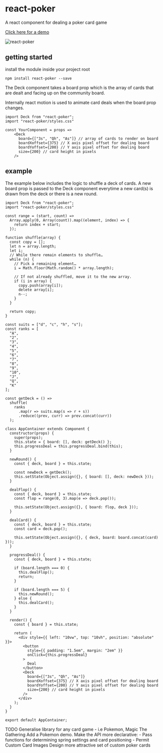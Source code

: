 # react-poker
A react component for dealing a poker card game

[Click here for a demo](http://therewillbecode.github.io/react-poker)

![react-poker](https://image.ibb.co/ebO3P5/poker.png)

## getting started
install the module inside your project root 
    
    npm install react-poker --save
    
The Deck component takes a board prop which is the array of cards that are dealt and facing up on the community board. 

Internally react motion is used to animate card deals when the board prop changes.
    
    import Deck from "react-poker";
    import "react-poker/styles.css"
    
    const YourComponent = props =>
        <Deck
          board={["3s", "Qh", "As"]} // array of cards to render on board
          boardXoffset={375} // X axis pixel offset for dealing board
          boardYoffset={200} // Y axis pixel offset for dealing board
          size={200} // card height in pixels
        />
   
## example

The example below includes the logic to shuffle a deck of cards.
A new board prop is passed to the Deck component everytime a new card(s) is drawn from the deck or there is a new round.

    import Deck from "react-poker";
    import "react-poker/styles.css"
    
    const range = (start, count) =>
      Array.apply(0, Array(count)).map((element, index) => {
        return index + start;
      });
    
    function shuffle(array) {
      const copy = [];
      let n = array.length;
      let i;
      // While there remain elements to shuffle…
      while (n) {
        // Pick a remaining element…
        i = Math.floor(Math.random() * array.length);
    
        // If not already shuffled, move it to the new array.
        if (i in array) {
          copy.push(array[i]);
          delete array[i];
          n--;
        }
      }
    
      return copy;
    }
    
    const suits = ["d", "c", "h", "s"];
    const ranks = [
      "A",
      "2",
      "3",
      "4",
      "5",
      "6",
      "7",
      "8",
      "9",
      "10",
      "J",
      "Q",
      "K"
    ];
    
    const getDeck = () =>
      shuffle(
        ranks
          .map(r => suits.map(s => r + s))
          .reduce((prev, curr) => prev.concat(curr))
      );
    
    class AppContainer extends Component {
      constructor(props) {
        super(props);
        this.state = { board: [], deck: getDeck() };
        this.progressDeal = this.progressDeal.bind(this);
      }
    
      newRound() {
        const { deck, board } = this.state;
    
        const newDeck = getDeck();
        this.setState(Object.assign({}, { board: [], deck: newDeck }));
      }
    
      dealFlop() {
        const { deck, board } = this.state;
        const flop = range(0, 3).map(e => deck.pop());
    
        this.setState(Object.assign({}, { board: flop, deck }));
      }
    
      dealCard() {
        const { deck, board } = this.state;
        const card = deck.pop();

        this.setState(Object.assign({}, { deck, board: board.concat(card) }));
      }
    
      progressDeal() {
        const { deck, board } = this.state;
    
        if (board.length === 0) {
          this.dealFlop();
          return;
        }
    
        if (board.length === 5) {
          this.newRound();
        } else {
          this.dealCard();
        }
      }

      render() {
        const { board } = this.state;
    
        return (
          <div style={{ left: "10vw", top: "10vh", position: "absolute" }}>
            <button
              style={{ padding: "1.5em", margin: "2em" }}
              onClick={this.progressDeal}
            >
              Deal
            </button>
            <Deck
              board={["3s", "Qh", "As"]}
              boardXoffset={375} // X axis pixel offset for dealing board
              boardYoffset={200} // Y axis pixel offset for dealing board
              size={200} // card height in pixels
            />
          </div>
        );
      }
    }

    export default AppContainer;
    
    
   TODO 
    Generalise library for any card game - i.e Pokemon, Magic The Gathering
    Add a Pokemon demo.
    Make the API more declarative:
      - Pass functions for determining spring settings and card positioning
      - Permit Custom Card Images
    Design more attractive set of custom poker cards
